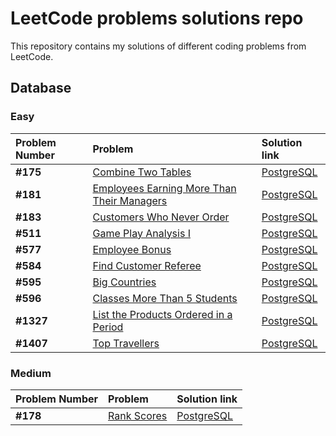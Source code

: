 # LeetCode problems solutions repo

This repository contains my solutions of different coding problems from LeetCode.

## Database

### Easy

| Problem Number | Problem | Solution link | 
| :---------------------- | :---------------------- | :---------------------- | 
| **#175** | [Combine Two Tables](https://leetcode.com/problems/combine-two-tables/) | [PostgreSQL](Database/Easy/combine_two_tables.sql) |
| **#181** | [Employees Earning More Than Their Managers](https://leetcode.com/problems/employees-earning-more-than-their-managers/) | [PostgreSQL](Database/Easy/employees_earning_more_than_managers.sql) |
| **#183** | [Customers Who Never Order](https://leetcode.com/problems/customers-who-never-order/) | [PostgreSQL](Database/Easy/customers_who_never_order.sql) |
| **#511** | [Game Play Analysis I](https://leetcode.com/problems/game-play-analysis-i/) | [PostgreSQL](Database/Easy/game_play_analysis_1.sql) |
| **#577** | [Employee Bonus](https://leetcode.com/problems/employee-bonus/) | [PostgreSQL](Database/Easy/employee_bonus.sql) |
| **#584** | [Find Customer Referee](https://leetcode.com/problems/find-customer-referee/) | [PostgreSQL](Database/Easy/find_customer_referee.sql) |
| **#595** | [Big Countries](https://leetcode.com/problems/big-countries/) | [PostgreSQL](Database/Easy/big_countries.sql) |
| **#596** | [Classes More Than 5 Students](https://leetcode.com/problems/classes-more-than-5-students/) | [PostgreSQL](Database/Easy/classes_more_than_five_students.sql) |
| **#1327** | [List the Products Ordered in a Period](https://leetcode.com/problems/list-the-products-ordered-in-a-period/) | [PostgreSQL](Database/Easy/list_products_ordered_period.sql) |
| **#1407** | [Top Travellers](https://leetcode.com/problems/top-travellers/) | [PostgreSQL](Database/Easy/top_travellers.sql) |

### Medium

| Problem Number | Problem | Solution link | 
| :---------------------- | :---------------------- | :---------------------- | 
| **#178** | [Rank Scores](https://leetcode.com/problems/rank-scores/) | [PostgreSQL](Database/Medium/rank_scores.sql) |
